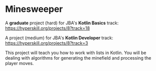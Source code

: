 # Minesweeper
A **graduate** project (hard) for JBA's **Kotlin Basics** track: https://hyperskill.org/projects/8?track=18

A project (medium) for JBA's **Kotlin Developer** track: https://hyperskill.org/projects/8?track=3

This project will teach you how to work with lists in Kotlin. 
You will be dealing with algorithms for generating the minefield and processing the player moves.
